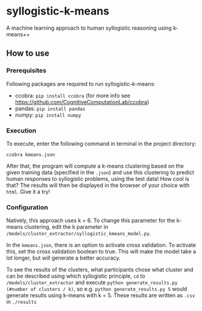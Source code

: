 # syllogistic-k-means
A machine learning approach to human syllogistic reasoning using k-means++

## How to use
### Prerequisites
Following packages are required to run syllogistic-k-means:
- ccobra: `pip install ccobra` (for more info see https://github.com/CognitiveComputationLab/ccobra)
- pandas: `pip install pandas`
- numpy: `pip install numpy`

### Execution
To execute, enter the following command in terminal in the project directory:

`ccobra kmeans.json`

After that, the program will compute a k-means clustering based on the given training data (specified in the `.json`) and use this clustering to predict human responses to syllogistic problems, using the test data! How cool is that?
The results will then be displayed in the browser of your choice with `html`. Give it a try!

### Configuration

Natively, this approach uses k = 6. To change this parameter for the k-means clustering, edit the k parameter in `/models/cluster_extractor/syllogistic_kmeans_model.py`.

In the `kmeans.json`, there is an option to activate cross validation. To activate this, set the cross validation boolean to true. This will make the model take a lot longer, but will generate a better accuracy.

To see the results of the clusters, what participants chose what cluster and can be described using which syllogistic principle, `cd` to  `/models/cluster_extractor` and execute
`python generate_results.py (#number of clusters / k)`, so e.g. `python generate_results.py 5` would generate results using k-means with k = 5.
These results are written as `.csv` in `./results`
